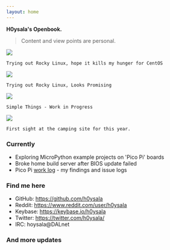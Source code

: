 ```yaml
---
layout: home
---
```


**H0ysala's Openbook.**

> Content and view points are personal.


![](https://heritage.h0ysala.net/_/6af6548d81988c50459d1417b5220b4684db93900de129e6941bb5a4e5c504f2.png)

`Trying out Rocky Linux, hope it kills my hunger for CentOS`

![](https://heritage.h0ysala.net/_/9010befb1e40ac81a2e367eeab528e492e453381bee4aa2991bda9e1ff5d741e.png)

`Trying out Rocky Linux, Looks Promising`

![](https://heritage.h0ysala.net/_/51e8b5dfee2b12eb34ff660c82e80badaeb2c36004bc696d7ed662446dfcf0e1.png)

`Simple Things - Work in Progress`

![](https://heritage.h0ysala.net/_/79f6d25399d34140afb431f8a2391e63f62c1261bcb70490a9851727a2c51662.JPG)

`First sight at the camping site for this year.` 

### Currently

* Exploring MicroPython example projects on 'Pico Pi' boards
* Broke home build server after BIOS update failed
* Pico Pi [work log](/pages/picopi_logs.html) - my findings and issue logs 

### Find me here

* GitHub:    <https://github.com/h0ysala>
* Reddit:    <https://www.reddit.com/user/h0ysala>
* Keybase:   <https://keybase.io/h0ysala>
* Twitter:   <https://twitter.com/h0ysala/>
* IRC:       hoysala@DALnet

### And more updates


